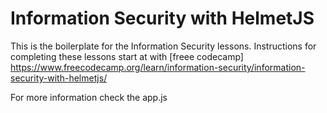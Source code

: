 # Information Security with HelmetJS

This is the boilerplate for the Information Security lessons. Instructions for completing these lessons start at with  [freee codecamp] https://www.freecodecamp.org/learn/information-security/information-security-with-helmetjs/


For more information check the app.js